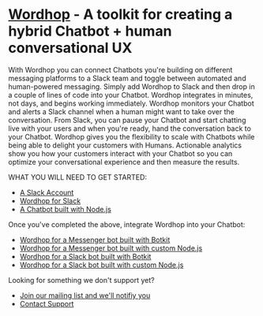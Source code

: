# [Wordhop](https://www.wordhop.io) - A toolkit for creating a hybrid Chatbot + human conversational UX

With Wordhop you can connect Chatbots you're building on different messaging platforms to a Slack team and toggle between automated and human-powered messaging.  Simply add Wordhop to Slack and then drop in a couple of lines of code into your Chatbot.  Wordhop integrates in minutes, not days, and begins working immediately.  Wordhop monitors your Chatbot and alerts a Slack channel when a human might want to take over the conversation. From Slack, you can pause your Chatbot and start chatting live with your users and when you're ready, hand the conversation back to your Chatbot. Wordhop gives you the flexibility to scale with Chatbots while being able to delight your customers with Humans. Actionable analytics show you how your customers interact with your Chatbot so you can optimize your conversational experience and then measure the results.

WHAT YOU WILL NEED TO GET STARTED:
* [A Slack Account](http://www.slack.com)
* [Wordhop for Slack](https://slack.com/oauth/authorize?scope=users:read,users:read.email,commands,chat:write:bot,channels:read,channels:write,bot&client_id=23850726983.39760486257)
* [A Chatbot built with Node.js](https://developer.wordhop.io/botbuilders.html)

Once you've completed the above, integrate Wordhop into your Chatbot:
* [Wordhop for a Messenger bot built with Botkit](docs/wordhop_messenger_botkit.md)
* [Wordhop for a Messenger bot built with custom Node.js](docs/wordhop_messenger_custom.md)
* [Wordhop for a Slack bot built with Botkit](docs/wordhop_slack_botkit.md)
* [Wordhop for a Slack bot built with custom Node.js](docs/wordhop_slack_custom.md)

Looking for something we don't support yet?  
* [Join our mailing list and we'll notifiy you](https://www.wordhop.io/contact.html)
* [Contact Support](mailto:support@wordhop.io)
